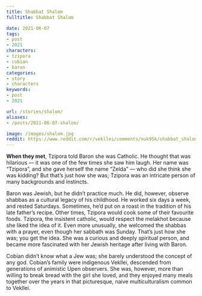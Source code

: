 ```yaml
---
title: Shabbat Shalom
fulltitle: Shabbat Shalom

date: 2021-06-07
tags:
- post
- 2021
characters:
- tzipora
- cobian
- baron
categories:
- story
- characters
keywords:
- post
- 2021

url: /stories/shalom/
aliases:
- /posts/2021-06-07-shalom/

image: /images/shalom.jpg
reddit: https://www.reddit.com/r/vekllei/comments/nuk95k/shabbat_shalom/
---
```

**When they met**, Tzipora told Baron she was Catholic. He thought that was hilarious — it was one of the few times she saw him laugh. Her name was “Tzipora”, and she gave herself the name “Zelda” — who did she think she was kidding? But that’s just how she was; Tzipora was an intricate person of many backgrounds and instincts.

Baron was Jewish, but he didn’t practice much. He did, however, observe shabbas as a cultural legacy of his childhood. He worked six days a week, and rested Saturdays. Sometimes, he’d put on a roast in the tradition of his late father’s recipe. Other times, Tzipora would cook some of their favourite foods. Tzipora, the insistent catholic, would respect the melakhot because she liked the idea of it. Even more unusually, she welcomed the shabbas with a prayer, even though her sabbath was Sunday. That’s just how she was; you get the idea. She was a curious and deeply spiritual person, and became more fascinated with her Jewish heritage after living with Baron.

Cobian didn’t know what a Jew was; she barely understood the concept of any god. Cobian’s family were indigenous Vekllei, descended from generations of animistic Upen observers. She was, however, more than willing to break bread with the girl she loved, and they enjoyed many meals together over the years in that picturesque, naive multiculturalism common to Vekllei.
